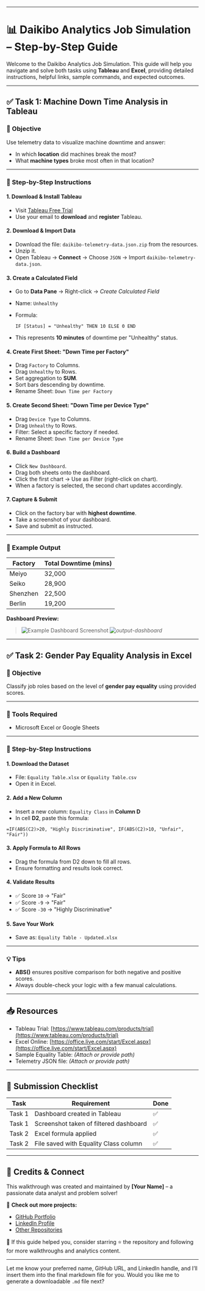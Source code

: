 
---

# 📊 Daikibo Analytics Job Simulation – Step-by-Step Guide

Welcome to the Daikibo Analytics Job Simulation. This guide will help you navigate and solve both tasks using **Tableau** and **Excel**, providing detailed instructions, helpful links, sample commands, and expected outcomes.

---

## ✅ Task 1: Machine Down Time Analysis in Tableau

### 🎯 Objective

Use telemetry data to visualize machine downtime and answer:

* In which **location** did machines break the most?
* What **machine types** broke most often in that location?

---

### 🔧 Step-by-Step Instructions

#### 1. **Download & Install Tableau**

* Visit [Tableau Free Trial](https://www.tableau.com/products/trial)
* Use your email to **download** and **register** Tableau.

#### 2. **Download & Import Data**

* Download the file: `daikibo-telemetry-data.json.zip` from the resources.
* Unzip it.
* Open Tableau → **Connect** → Choose `JSON` → Import `daikibo-telemetry-data.json`.

#### 3. **Create a Calculated Field**

* Go to **Data Pane** → Right-click → *Create Calculated Field*
* Name: `Unhealthy`
* Formula:

  ```plaintext
  IF [Status] = "Unhealthy" THEN 10 ELSE 0 END
  ```
* This represents **10 minutes** of downtime per "Unhealthy" status.

#### 4. **Create First Sheet: "Down Time per Factory"**

* Drag `Factory` to Columns.
* Drag `Unhealthy` to Rows.
* Set aggregation to **SUM**.
* Sort bars descending by downtime.
* Rename Sheet: `Down Time per Factory`

#### 5. **Create Second Sheet: "Down Time per Device Type"**

* Drag `Device Type` to Columns.
* Drag `Unhealthy` to Rows.
* Filter: Select a specific factory if needed.
* Rename Sheet: `Down Time per Device Type`

#### 6. **Build a Dashboard**

* Click `New Dashboard`.
* Drag both sheets onto the dashboard.
* Click the first chart → Use as Filter (right-click on chart).
* When a factory is selected, the second chart updates accordingly.

#### 7. **Capture & Submit**

* Click on the factory bar with **highest downtime**.
* Take a screenshot of your dashboard.
* Save and submit as instructed.

---

### 🧪 Example Output

| Factory  | Total Downtime (mins) |
| -------- | --------------------- |
| Meiyo    | 32,000                |
| Seiko    | 28,900                |
| Shenzhen | 22,500                |
| Berlin   | 19,200                |

**Dashboard Preview:**

> ![Example Dashboard Screenshot](https://i.imgur.com/ZkdCv0L.png) *![output-dashboard](https://github.com/user-attachments/assets/ee52e6dc-ea27-4448-b645-afa881d44f87)*

---

## ✅ Task 2: Gender Pay Equality Analysis in Excel

### 🎯 Objective

Classify job roles based on the level of **gender pay equality** using provided scores.

---

### 🧰 Tools Required

* Microsoft Excel or Google Sheets

---

### 🔧 Step-by-Step Instructions

#### 1. **Download the Dataset**

* File: `Equality Table.xlsx` or `Equality Table.csv`
* Open it in Excel.

#### 2. **Add a New Column**

* Insert a new column: `Equality Class` in **Column D**
* In cell **D2**, paste this formula:

```excel
=IF(ABS(C2)>20, "Highly Discriminative", IF(ABS(C2)>10, "Unfair", "Fair"))
```

#### 3. **Apply Formula to All Rows**

* Drag the formula from D2 down to fill all rows.
* Ensure formatting and results look correct.

#### 4. **Validate Results**

* ✅ Score `10` → "Fair"
* ✅ Score `-9` → "Fair"
* ✅ Score `-30` → "Highly Discriminative"

#### 5. **Save Your Work**

* Save as: `Equality Table - Updated.xlsx`

---

### 💡 Tips

* **ABS()** ensures positive comparison for both negative and positive scores.
* Always double-check your logic with a few manual calculations.

---

## 📥 Resources

* Tableau Trial: [https://www.tableau.com/products/trial](https://www.tableau.com/products/trial)
* Excel Online: [https://office.live.com/start/Excel.aspx](https://office.live.com/start/Excel.aspx)
* Sample Equality Table: *(Attach or provide path)*
* Telemetry JSON file: *(Attach or provide path)*

---

## 📌 Submission Checklist

| Task   | Requirement                            | Done |
| ------ | -------------------------------------- | ---- |
| Task 1 | Dashboard created in Tableau           | ✅    |
| Task 1 | Screenshot taken of filtered dashboard | ✅    |
| Task 2 | Excel formula applied                  | ✅    |
| Task 2 | File saved with Equality Class column  | ✅    |

---

## 🙌 Credits & Connect

This walkthrough was created and maintained by **\[Your Name]** – a passionate data analyst and problem solver!

🔗 **Check out more projects:**

* [GitHub Portfolio](https://github.com/yourusername)
* [LinkedIn Profile](https://www.linkedin.com/in/yourusername)
* [Other Repositories](https://github.com/yourusername?tab=repositories)

🎯 If this guide helped you, consider starring ⭐ the repository and following for more walkthroughs and analytics content.

---

Let me know your preferred name, GitHub URL, and LinkedIn handle, and I’ll insert them into the final markdown file for you. Would you like me to generate a downloadable `.md` file next?
